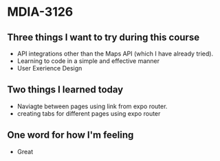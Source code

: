 # MDIA-3126

## Three things I want to try during this course 
- API integrations other than the Maps API (which I have already tried).
- Learning to code in a simple and effective manner
- User Exerience Design 

## Two things I learned today
- Naviagte between pages using link from expo router.
- creating tabs for different pages using expo router

## One word for how I'm feeling
- Great

